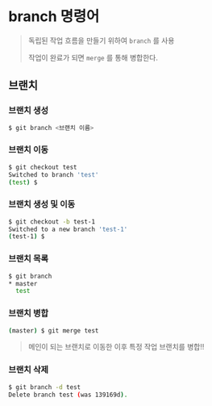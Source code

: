# branch 명령어

> 독립된 작업 흐름을 만들기 위하여 `branch` 를 사용
>
> 작업이 완료가 되면 `merge` 를 통해 병합한다.



## 브랜치

### 브랜치 생성

```bash
$ git branch <브랜치 이름>
```



### 브랜치 이동

``` bash
$ git checkout test
Switched to branch 'test'
(test) $
```



### 브랜치 생성 및 이동

```bash
$ git checkout -b test-1
Switched to a new branch 'test-1'
(test-1) $
```



### 브랜치 목록

```bash
$ git branch
* master
  test
```



### 브랜치 병합

```bash
(master) $ git merge test
```

> 메인이 되는 브랜치로 이동한 이후 특정 작업 브랜치를 병합!!



### 브랜치 삭제

```bash
$ git branch -d test
Delete branch test (was 139169d).
```

